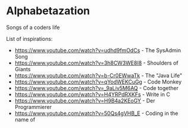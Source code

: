 # Alphabetazation
Songs of a coders life

List of inspirations:
* https://www.youtube.com/watch?v=udhd9fmOdCs - The SysAdmin Song
* https://www.youtube.com/watch?v=3h8CW3WE8I8 - Shoulders of Giants
* https://www.youtube.com/watch?v=b-Cr0EWwaTk - The "Java Life"
* https://www.youtube.com/watch?v=qYodWEKCuGg - Code Monkey
* https://www.youtube.com/watch?v=_9aLiv5M6AQ - Code together
* https://www.youtube.com/watch?v=H4YRPdRXKFs - Write in C
* https://www.youtube.com/watch?v=H9B4a2KEoGY - Der Programmierer
* https://www.youtube.com/watch?v=50Qs4gVHB_E - Coding in the name of
